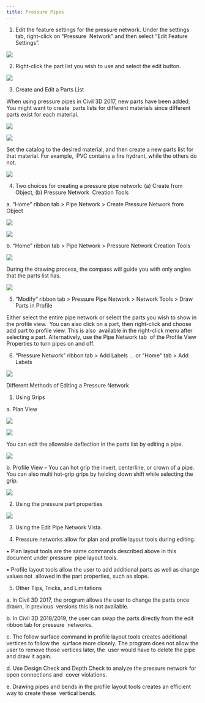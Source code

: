 ```yaml
---
title: Pressure Pipes  
---
```


1. Edit the feature settings for the pressure network. Under the settings tab, right-click on “Pressure  Network” and then select “Edit Feature Settings”.  

![](/images/guides/pressure-pipes/image1.png)

2. Right-click the part list you wish to use and select the edit button.

![](/images/guides/pressure-pipes/image3.png)

3. Create and Edit a Parts List  

When using pressure pipes in Civil 3D 2017, new parts have been added. You might want to create  parts lists for different materials since different parts exist for each material.  

![](/images/guides/pressure-pipes/image2.png)

![](/images/guides/pressure-pipes/image11.png)

Set the catalog to the desired material, and then create a new parts list for that material. For example,  PVC contains a fire hydrant, while the others do not.

![](/images/guides/pressure-pipes/image10.png)

4. Two choices for creating a pressure pipe network: (a) Create from Object, (b) Pressure Network  Creation Tools  

a. “Home” ribbon tab > Pipe Network > Create Pressure Network from Object

![](/images/guides/pressure-pipes/image15.png)

![](/images/guides/pressure-pipes/image13.png)

b. “Home” ribbon tab > Pipe Network > Pressure Network Creation Tools  

![](/images/guides/pressure-pipes/image7.png)

During the drawing process, the compass will guide you with only angles that the parts list has.

![](/images/guides/pressure-pipes/image5.png)

5. “Modify” ribbon tab > Pressure Pipe Network > Network Tools > Draw Parts in Profile  

Either select the entire pipe network or select the parts you wish to show in the profile view.  You can also click on a part, then right-click and choose add part to profile view. This is also  available in the right-click menu after selecting a part. Alternatively, use the Pipe Network tab  of the Profile View Properties to turn pipes on and off.  

6. “Pressure Network” ribbon tab > Add Labels ... or "Home" tab > Add Labels

![](/images/guides/pressure-pipes/image8.png)

Different Methods of Editing a Pressure Network  

1. Using Grips  

a. Plan View  

![](/images/guides/pressure-pipes/image4.png)

![](/images/guides/pressure-pipes/image6.png)

You can edit the allowable deflection in the parts list by editing a pipe.

![](/images/guides/pressure-pipes/image12.png)


b. Profile View – You can hot grip the invert, centerline, or crown of a pipe. You can also multi hot-grip grips by holding down shift while selecting the grip.  

![](/images/guides/pressure-pipes/image14.png)

2. Using the pressure part properties

![](/images/guides/pressure-pipes/image9.png)

3. Using the Edit Pipe Network Vista.  

4. Pressure networks allow for plan and profile layout tools during editing.  

• Plan layout tools are the same commands described above in this document under pressure  pipe layout tools.  

• Profile layout tools allow the user to add additional parts as well as change values not  allowed in the part properties, such as slope.

5. Other Tips, Tricks, and Limitations  

a. In Civil 3D 2017, the program allows the user to change the parts once drawn, in previous  versions this is not available.  

b. In Civil 3D 2018/2019, the user can swap the parts directly from the edit ribbon tab for pressure  networks.  

c. The follow surface command in profile layout tools creates additional vertices to follow the  surface more closely. The program does not allow the user to remove those vertices later, the  user would have to delete the pipe and draw it again.  

d. Use Design Check and Depth Check to analyze the pressure network for open connections and  cover violations.  

e. Drawing pipes and bends in the profile layout tools creates an efficient way to create these  vertical bends.  
